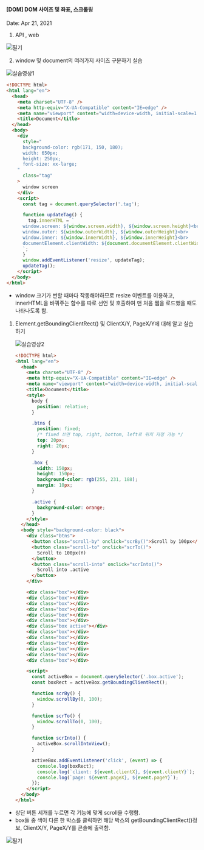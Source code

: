 #### [DOM] DOM 사이즈 및 좌표, 스크롤링

Date: Apr 21, 2021

1. API , web

![필기](https://user-images.githubusercontent.com/58647487/115905944-cfec6c80-a4a1-11eb-854d-817ecb646b77.jpg)

2.  window 및 document의 여러가지 사이즈 구분하기 실습

![실습영상1](https://user-images.githubusercontent.com/58647487/115907247-9583cf00-a4a3-11eb-946d-22c872409121.gif)

```html
<!DOCTYPE html>
<html lang="en">
  <head>
    <meta charset="UTF-8" />
    <meta http-equiv="X-UA-Compatible" content="IE=edge" />
    <meta name="viewport" content="width=device-width, initial-scale=1.0" />
    <title>Document</title>
  </head>
  <body>
    <div
      style="
      background-color: rgb(171, 150, 180);
      width: 650px;
      height: 250px;
      font-size: xx-large;
    "
      class="tag"
    >
      window screen
    </div>
    <script>
      const tag = document.querySelector('.tag');

      function updateTag() {
        tag.innerHTML = `
      window.screen: ${window.screen.width}, ${window.screen.height}<br>
      window.outer: ${window.outerWidth}, ${window.outerHeight}<br>
      window.inner: ${window.innerWidth}, ${window.innerHeight}<br>
      documentElement.clientWidth: ${document.documentElement.clientWidth}, ${document.documentElement.clientHeight}
      `;
      }
      window.addEventListener('resize', updateTag);
      updateTag();
    </script>
  </body>
</html>
```

- window 크기가 변할 때마다 작동해야하므로 resize 이벤트를 이용하고, innerHTML을 바꿔주는 함수를 따로 선언 및 호출하여 맨 처음 웹을 로드했을 때도 나타나도록 함.

1.  Element.getBoundingClientRect() 및 ClientX/Y, PageX/Y에 대해 알고 실습하기

    ![실습영상2](https://user-images.githubusercontent.com/58647487/115907250-974d9280-a4a3-11eb-911e-44e0bbde7c92.gif)

    ```html
    <!DOCTYPE html>
    <html lang="en">
      <head>
        <meta charset="UTF-8" />
        <meta http-equiv="X-UA-Compatible" content="IE=edge" />
        <meta name="viewport" content="width=device-width, initial-scale=1.0" />
        <title>Document</title>
        <style>
          body {
            position: relative;
          }

          .btns {
            position: fixed;
            /* fixed 쓰면 top, right, bottom, left로 위치 지정 가능 */
            top: 20px;
            right: 20px;
          }

          .box {
            width: 150px;
            height: 150px;
            background-color: rgb(255, 231, 188);
            margin: 10px;
          }

          .active {
            background-color: orange;
          }
        </style>
      </head>
      <body style="background-color: black">
        <div class="btns">
          <button class="scroll-by" onclick="scrBy()">Scroll by 100px</button>
          <button class="scroll-to" onclick="scrTo()">
            Scroll to 100px(Y)
          </button>
          <button class="scroll-into" onclick="scrInto()">
            Scroll into .active
          </button>
        </div>

        <div class="box"></div>
        <div class="box"></div>
        <div class="box"></div>
        <div class="box"></div>
        <div class="box"></div>
        <div class="box"></div>
        <div class="box active"></div>
        <div class="box"></div>
        <div class="box"></div>
        <div class="box"></div>
        <div class="box"></div>
        <div class="box"></div>
        <div class="box"></div>

        <script>
          const activeBox = document.querySelector('.box.active');
          const boxRect = activeBox.getBoundingClientRect();

          function scrBy() {
            window.scrollBy(0, 100);
          }

          function scrTo() {
            window.scrollTo(0, 100);
          }

          function scrInto() {
            activeBox.scrollIntoView();
          }

          activeBox.addEventListener('click', (event) => {
            console.log(boxRect);
            console.log(`client: ${event.clientX}, ${event.clientY}`);
            console.log(`page: ${event.pageX}, ${event.pageY}`);
          });
        </script>
      </body>
    </html>
    ```

- 상단 버튼 세개를 누르면 각 기능에 맞게 scroll을 수행함.
- box들 중 색이 다른 한 박스를 클릭하면 해당 박스의 getBoundingClientRect()정보, ClientX/Y, PageX/Y를 콘솔에 출력함.

![필기](https://user-images.githubusercontent.com/58647487/115905950-d11d9980-a4a1-11eb-9699-791d932cc780.jpg)
